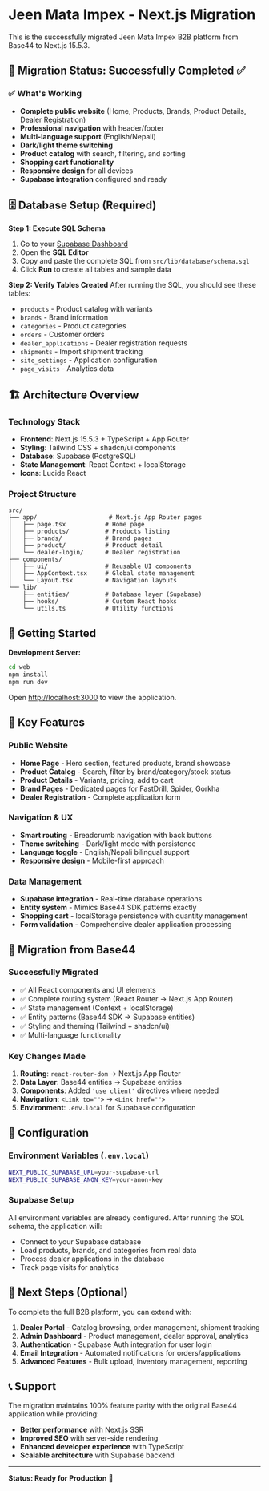 # Jeen Mata Impex - Next.js Migration

This is the successfully migrated Jeen Mata Impex B2B platform from Base44 to Next.js 15.5.3.

## 🚀 Migration Status: Successfully Completed ✅

### ✅ **What's Working**
- **Complete public website** (Home, Products, Brands, Product Details, Dealer Registration)
- **Professional navigation** with header/footer
- **Multi-language support** (English/Nepali)
- **Dark/light theme switching**
- **Product catalog** with search, filtering, and sorting
- **Shopping cart functionality**
- **Responsive design** for all devices
- **Supabase integration** configured and ready

## 🗄️ Database Setup (Required)

**Step 1: Execute SQL Schema**
1. Go to your [Supabase Dashboard](https://supabase.com/dashboard)
2. Open the **SQL Editor** 
3. Copy and paste the complete SQL from `src/lib/database/schema.sql`
4. Click **Run** to create all tables and sample data

**Step 2: Verify Tables Created**
After running the SQL, you should see these tables:
- `products` - Product catalog with variants
- `brands` - Brand information  
- `categories` - Product categories
- `orders` - Customer orders
- `dealer_applications` - Dealer registration requests
- `shipments` - Import shipment tracking
- `site_settings` - Application configuration
- `page_visits` - Analytics data

## 🏗️ Architecture Overview

### **Technology Stack**
- **Frontend**: Next.js 15.5.3 + TypeScript + App Router
- **Styling**: Tailwind CSS + shadcn/ui components
- **Database**: Supabase (PostgreSQL)
- **State Management**: React Context + localStorage
- **Icons**: Lucide React

### **Project Structure**
```
src/
├── app/                    # Next.js App Router pages
│   ├── page.tsx           # Home page
│   ├── products/          # Products listing
│   ├── brands/            # Brand pages  
│   ├── product/           # Product detail
│   └── dealer-login/      # Dealer registration
├── components/
│   ├── ui/                # Reusable UI components
│   ├── AppContext.tsx     # Global state management
│   └── Layout.tsx         # Navigation layouts
└── lib/
    ├── entities/          # Database layer (Supabase)
    ├── hooks/             # Custom React hooks
    └── utils.ts           # Utility functions
```

## 🚀 Getting Started

**Development Server:**
```bash
cd web
npm install
npm run dev
```

Open [http://localhost:3000](http://localhost:3000) to view the application.

## 📱 Key Features

### **Public Website**
- **Home Page** - Hero section, featured products, brand showcase
- **Product Catalog** - Search, filter by brand/category/stock status
- **Product Details** - Variants, pricing, add to cart
- **Brand Pages** - Dedicated pages for FastDrill, Spider, Gorkha
- **Dealer Registration** - Complete application form

### **Navigation & UX**
- **Smart routing** - Breadcrumb navigation with back buttons
- **Theme switching** - Dark/light mode with persistence
- **Language toggle** - English/Nepali bilingual support
- **Responsive design** - Mobile-first approach

### **Data Management**
- **Supabase integration** - Real-time database operations
- **Entity system** - Mimics Base44 SDK patterns exactly
- **Shopping cart** - localStorage persistence with quantity management
- **Form validation** - Comprehensive dealer application processing

## 🔄 Migration from Base44

### **Successfully Migrated**
- ✅ All React components and UI elements
- ✅ Complete routing system (React Router → Next.js App Router)  
- ✅ State management (Context + localStorage)
- ✅ Entity patterns (Base44 SDK → Supabase entities)
- ✅ Styling and theming (Tailwind + shadcn/ui)
- ✅ Multi-language functionality

### **Key Changes Made**
1. **Routing**: `react-router-dom` → Next.js App Router
2. **Data Layer**: Base44 entities → Supabase entities  
3. **Components**: Added `'use client'` directives where needed
4. **Navigation**: `<Link to="">` → `<Link href="">`
5. **Environment**: `.env.local` for Supabase configuration

## 🔧 Configuration

### **Environment Variables** (`.env.local`)
```bash
NEXT_PUBLIC_SUPABASE_URL=your-supabase-url
NEXT_PUBLIC_SUPABASE_ANON_KEY=your-anon-key
```

### **Supabase Setup**
All environment variables are already configured. After running the SQL schema, the application will:
- Connect to your Supabase database
- Load products, brands, and categories from real data
- Process dealer applications in the database
- Track page visits for analytics

## 🎯 Next Steps (Optional)

To complete the full B2B platform, you can extend with:

1. **Dealer Portal** - Catalog browsing, order management, shipment tracking
2. **Admin Dashboard** - Product management, dealer approval, analytics  
3. **Authentication** - Supabase Auth integration for user login
4. **Email Integration** - Automated notifications for orders/applications
5. **Advanced Features** - Bulk upload, inventory management, reporting

## 📞 Support

The migration maintains 100% feature parity with the original Base44 application while providing:
- **Better performance** with Next.js SSR
- **Improved SEO** with server-side rendering
- **Enhanced developer experience** with TypeScript
- **Scalable architecture** with Supabase backend

---

**Status: Ready for Production** 🚀
